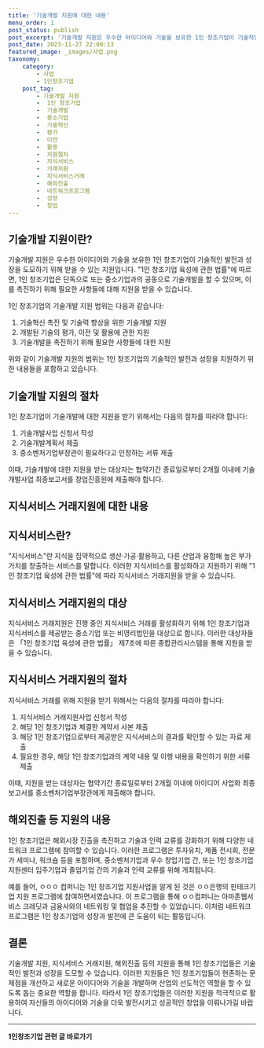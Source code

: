 ```yaml
---
title: '기술개발 지원에 대한 내용'
menu_order: 1
post_status: publish
post_excerpt: '기술개발 지원은 우수한 아이디어와 기술을 보유한 1인 창조기업이 기술적인 발전과 성장을 도모하기 위해 받을 수 있는 지원입니다.  1인 창조기업 육성에 관한 법률 에 따르면, 1인 창조기업은 단독으로 또는 중소기업과의 공동으로 기술개발을 할 수 있으며, 이를 촉진하기 위해 필요한 사항들에 대해 지원을 받을 수 있습니다.'
post_date: 2023-11-27 22:00:13
featured_image: _images/사업.png
taxonomy:
    category:
        - 사업
        - 1인창조기업
    post_tag:
        - 기술개발 지원
        -  1인 창조기업
        -  기술개발
        -  중소기업
        -  기술혁신
        -  평가
        -  이전
        -  활용
        -  지원절차
        -  지식서비스
        -  거래지원
        -  지식서비스거래
        -  해외진출
        -  네트워크프로그램
        -  성장
        -  창업
---
```



## 기술개발 지원이란?

기술개발 지원은 우수한 아이디어와 기술을 보유한 1인 창조기업이 기술적인 발전과 성장을 도모하기 위해 받을 수 있는 지원입니다. "1인 창조기업 육성에 관한 법률"에 따르면, 1인 창조기업은 단독으로 또는 중소기업과의 공동으로 기술개발을 할 수 있으며, 이를 촉진하기 위해 필요한 사항들에 대해 지원을 받을 수 있습니다.

1인 창조기업의 기술개발 지원 범위는 다음과 같습니다:

1. 기술혁신 촉진 및 기술력 향상을 위한 기술개발 지원
2. 개발된 기술의 평가, 이전 및 활용에 관한 지원
3. 기술개발을 촉진하기 위해 필요한 사항들에 대한 지원

위와 같이 기술개발 지원의 범위는 1인 창조기업의 기술적인 발전과 성장을 지원하기 위한 내용들을 포함하고 있습니다.

## 기술개발 지원의 절차

1인 창조기업이 기술개발에 대한 지원을 받기 위해서는 다음의 절차를 따라야 합니다:

1. 기술개발사업 신청서 작성
2. 기술개발계획서 제출
3. 중소벤처기업부장관이 필요하다고 인정하는 서류 제출

이때, 기술개발에 대한 지원을 받는 대상자는 협약기간 종료일로부터 2개월 이내에 기술개발사업 최종보고서를 창업진흥원에 제출해야 합니다.

## 지식서비스 거래지원에 대한 내용

## 지식서비스란?

"지식서비스"란 지식을 집약적으로 생산·가공·활용하고, 다른 산업과 융합해 높은 부가가치를 창출하는 서비스를 말합니다. 이러한 지식서비스를 활성화하고 지원하기 위해 "1인 창조기업 육성에 관한 법률"에 따라 지식서비스 거래지원을 받을 수 있습니다.

## 지식서비스 거래지원의 대상

지식서비스 거래지원은 진행 중인 지식서비스 거래를 활성화하기 위해 1인 창조기업과 지식서비스를 제공받는 중소기업 또는 비영리법인을 대상으로 합니다. 이러한 대상자들은 「1인 창조기업 육성에 관한 법률」 제7조에 따른 종합관리시스템을 통해 지원을 받을 수 있습니다.

## 지식서비스 거래지원의 절차

지식서비스 거래를 위해 지원을 받기 위해서는 다음의 절차를 따라야 합니다:

1. 지식서비스 거래지원사업 신청서 작성
2. 해당 1인 창조기업과 체결한 계약서 사본 제출
3. 해당 1인 창조기업으로부터 제공받은 지식서비스의 결과를 확인할 수 있는 자료 제출
4. 필요한 경우, 해당 1인 창조기업과의 계약 내용 및 이행 내용을 확인하기 위한 서류 제출

이때, 지원을 받는 대상자는 협약기간 종료일로부터 2개월 이내에 아이디어 사업화 최종보고서를 중소벤처기업부장관에게 제출해야 합니다.

## 해외진출 등 지원의 내용

1인 창조기업은 해외시장 진출을 촉진하고 기술과 인력 교류를 강화하기 위해 다양한 네트워크 프로그램에 참여할 수 있습니다. 이러한 프로그램은 투자유치, 제품 전시회, 전문가 세미나, 워크숍 등을 포함하며, 중소벤처기업과 우수 창업기업 간, 또는 1인 창조기업 지원센터 입주기업과 졸업기업 간의 기술과 인력 교류를 위해 개최됩니다.

예를 들어, ㅇㅇㅇ 컴퍼니는 1인 창조기업 지원사업을 알게 된 것은 ㅇㅇ은행의 핀테크기업 지원 프로그램에 참여하면서였습니다. 이 프로그램을 통해 ㅇㅇ컴퍼니는 아마존웹서비스 크레딧과 금융사와의 네트워킹 및 협업을 추진할 수 있었습니다. 이처럼 네트워크 프로그램은 1인 창조기업의 성장과 발전에 큰 도움이 되는 활동입니다.

## 결론

기술개발 지원, 지식서비스 거래지원, 해외진출 등의 지원을 통해 1인 창조기업들은 기술적인 발전과 성장을 도모할 수 있습니다. 이러한 지원들은 1인 창조기업들이 현존하는 문제점을 개선하고 새로운 아이디어와 기술을 개발하며 산업의 선도적인 역할을 할 수 있도록 돕는 중요한 역할을 합니다. 따라서 1인 창조기업들은 이러한 지원을 적극적으로 활용하여 자신들의 아이디어와 기술을 더욱 발전시키고 성공적인 창업을 이뤄나가길 바랍니다.
<!-- wp:separator -->
<hr class="wp-block-separator has-alpha-channel-opacity"/>
<!-- /wp:separator -->

<!-- wp:group {"backgroundColor":"base","layout":{"type":"constrained"}} -->
<div class="wp-block-group has-base-background-color has-background"><!-- wp:paragraph {"align":"center","fontSize":"medium"} -->
<p class="has-text-align-center has-large-font-size"><strong>1인창조기업 관련 글 바로가기</strong></p>
<!-- /wp:paragraph -->


<!-- wp:latest-posts
{"categories":[{"id":27060,"count":19,"description":"","link":"https://uknowlaw.com/category/1%ec%9d%b8%ec%b0%bd%ec%a1%b0%ea%b8%b0%ec%97%85/","name":"1인창조기업","slug":"1인창조기업","taxonomy":"category","parent":0,"meta":[],"_links":{"self":[{"href":"https://uknowlaw.com/wp-json/wp/v2/categories/27060"}],"collection":[{"href":"https://uknowlaw.com/wp-json/wp/v2/categories"}],"about":[{"href":"https://uknowlaw.com/wp-json/wp/v2/taxonomies/category"}],"wp:post_type":[{"href":"https://uknowlaw.com/wp-json/wp/v2/posts?categories=27060"}],"curies":[{"name":"wp","href":"https://api.w.org/{rel}","templated":true}]}}],"postsToShow":100,"excerptLength":28,"postLayout":"grid","columns":2,"featuredImageAlign":"left","featuredImageSizeSlug":"large","fontSize":"small"} /--></div>
<!-- /wp:group -->